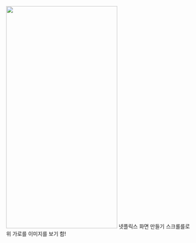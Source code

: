 <img src="https://github.com/user-attachments/assets/8a97862d-9fdd-4c1d-9e28-2249d2f2e2b9" width ="300" height="600"> 
넷플릭스 화면 만들기
스크롤를로 위 가로를 이미지를 보기 함!
